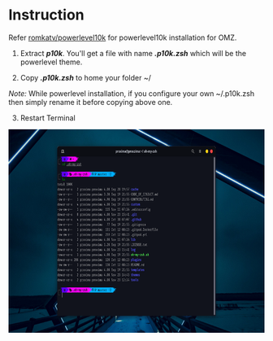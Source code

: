 # Instruction

Refer [romkatv/powerlevel10k](https://github.com/romkatv/powerlevel10k#oh-my-zsh) for powerlevel10k installation for OMZ.

1) Extract <b><i>p10k</i></b>. You'll get a file with name <b><i>.p10k.zsh</i></b> which will be the powerlevel theme.

2) Copy <b><i>.p10k.zsh</i></b> to home your folder ~/

<i>Note:</i> While powerlevel installation, if you configure your own ~/.p10k.zsh then simply rename it before copying above one.

3) Restart Terminal

<img src="img.png" height=400>
